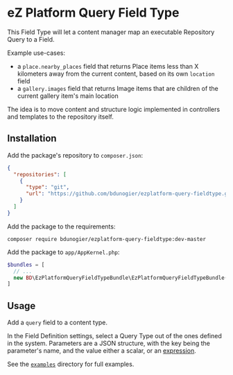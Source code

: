 # eZ Platform Query Field Type

This Field Type will let a content manager map an executable Repository Query to a Field.

Example use-cases:
- a `place.nearby_places` field that returns Place items less than X kilometers away
  from the current content, based on its own `location` field
- a `gallery.images` field that returns Image items that are children of the current
  gallery item's main location

The idea is to move content and structure logic implemented in controllers and templates
to the repository itself.

## Installation
Add the package's repository to `composer.json`:

```json
{
  "repositories": [
    {
      "type": "git",
      "url": "https://github.com/bdunogier/ezplatform-query-fieldtype.git"
    }
  ]
}
```

Add the package to the requirements:
```
composer require bdunogier/ezplatform-query-fieldtype:dev-master
```

Add the package to `app/AppKernel.php`:
```php
$bundles = [
  // ...
  new BD\EzPlatformQueryFieldTypeBundle\EzPlatformQueryFieldTypeBundle(),
]
```

## Usage
Add a `query` field to a content type.

In the Field Definition settings, select a Query Type out of the ones defined in the system. Parameters are a JSON structure, with the key being the parameter's name, and the value either a scalar, or an [expression](https://symfony.com/doc/current/components/expression_language.html).

See the [`examples`](examples/) directory for full examples.



